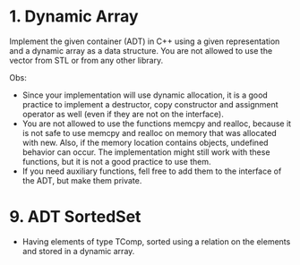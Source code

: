 # 1. Dynamic Array
Implement the given container (ADT) in C++ using a given representation and a dynamic array as a data structure. You are not allowed to use the vector from STL or from any other library.

Obs:
- Since your implementation will use dynamic allocation, it is a good practice to implement a destructor, copy constructor and assignment operator as well (even if they are not on the interface).
- You are not allowed to use  the functions memcpy and realloc, because it is not  safe to use memcpy and realloc on memory that was allocated with new. Also, if the memory location contains objects, undefined behavior can occur. The implementation might still work with these functions, but it is not a good practice to use them.
- If you need auxiliary functions, fell free to add them to the interface of the ADT,  but make them private.

# 9. ADT SortedSet
- Having  elements  of  type TComp,  sorted  using  a  relation  on  the  elements and stored in a dynamic array.
